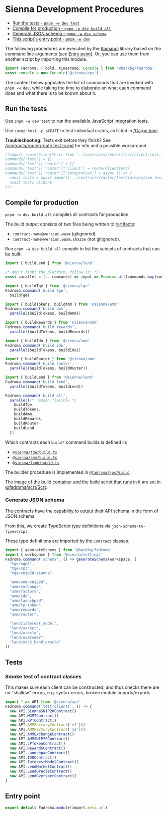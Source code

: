 # Sienna Development Procedures

* [Run the tests - `pnpm -w dev test`](#run-the-tests)
* [Compile for production - `pnpm -w dev build all`](#compile-for-production)
* [Generate JSON schema - `pnpm -w dev schema`](#generate-json-schema)
* [This script's entry point - `pnpm -w dev`](#entry-point)

The following procedures are executed by the [Komandi](https://github.com/hackbg/fadroma/tree/21.12/packages/komandi)
library based on the command line arguments (see [Entry point](#entry-point)). Or, you can
use them from another script by importing this module.

```typescript
import Fadroma, { bold, timestamp, Console } from '@hackbg/fadroma'
const console = new Console('@sienna/ops')
```

The content below populates the list of commands that are invoked with `pnpm -w dev`,
while taking the time to elaborate on what each command does and what there is to be
known about it.

## Run the tests

Use `pnpm -w dev test` to run the available JavaScript integration tests.

Use `cargo test -p $CRATE` to test individual crates, as listed in [/Cargo.toml](../Cargo.toml).

**Troubleshooting:** Tests exit before they finish? See [/contracts/router/route.test.ts.md](../contracts/router/route.test.ts.md#the-catch)
for info and a possible workaround.

```typescript
/*import routerClientTests from '../contracts/router/test/client.test.ts.md'
commands['test'] = {}
commands['test']['router'] = {}
commands['test']['router']['client'] = routerClientTests
commands['test']['router']['integration'] = async () => {
  const tests = await import('../contracts/router/test/integration.test.ts.md')
  await tests.allDone
}*/
```

## Compile for production

`pnpm -w dev build all` compiles all contracts for production.

The build output consists of two files being written to [/artifacts](../artifacts):
* `contract-name@version.wasm` (gitignored)
* `contract-name@version.wasm.sha256` (not gitignored).

Run `pnpm -w dev build all` compile to list the subsets of contracts that can be built.

```typescript
import { buildLend } from '@sienna/lend'

/* don't fight the platform, follow it! */
const parallel = (...commands) => input => Promise.all(commands.map(command=>command(input)))

import { buildTge } from '@sienna/tge'
Fadroma.command('build tge',
  buildTge)

import { buildTokens, buildAmm } from '@sienna/amm'
Fadroma.command('build amm',
  parallel(buildTokens, buildAmm))

import { buildRewards } from '@sienna/amm'
Fadroma.command('build rewards',
  parallel(buildTokens, buildRewards))

import { buildIdo } from '@sienna/amm'
Fadroma.command('build ido',
  parallel(buildTokens, buildIdo))

import { buildRouter } from '@sienna/amm'
Fadroma.command('build router',
  parallel(buildTokens, buildRouter))

import { buildLend } from '@sienna/lend'
Fadroma.command('build lend',
  parallel(buildTokens, buildLend))

Fadroma.command('build all',
  parallel(/* remain flexible */
    buildTge,
    buildTokens,
    buildAmm,
    buildRewards,
    buildRouter
    buildLend
  ))
```

Which contracts each `build*` command builds is defined in:
* [`@sienna/tge/build.ts`](../contracts/tge/build.ts')
* [`@sienna/amm/build.ts`](../contracts/amm/build.ts')
* [`@sienna/lend/build.ts`](../contracts/tge/build.ts')

The builder procedure is implemented in [`@fadroma/ops/Build`](https://github.com/hackbg/fadroma/tree/22.01/packages/ops/Build.ts).

The [image of the build container](https://github.com/hackbg/fadroma/tree/22.01/packages/scrt/ScrtBuild.Dockerfile)
and the [build script that runs in it](https://github.com/hackbg/fadroma/tree/22.01/packages/scrt/ScrtBuild.sh)
are set in [@fadroma/scrt/Scrt](https://github.com/hackbg/fadroma/tree/22.01/packages/scrt/Scrt.ts).

### Generate JSON schema

The contracts have the capability to output their API schema in the form of JSON schema.

From this, we create TypeScript type definitions via `json-schema-to-typescript`.

These type definitions are imported by the `Contract` classes.

```typescript
import { generateSchema } from '@hackbg/fadroma'
import { workspace } from '@sienna/settings'
Fadroma.command('schema', () => generateSchema(workspace, [
  "tge/mgmt",
  "tge/rpt",
  "tge/snip20-sienna",

  "amm/amm-snip20",
  "amm/exchange",
  "amm/factory",
  "amm/ido",
  "amm/launchpad",
  "amm/lp-token",
  "amm/rewards",
  "amm/router",

  "lend/interest_model",
  "lend/market",
  "lend/oracle",
  "lend/overseer",
  "lend/mock_band_oracle"
])
```

## Tests

### Smoke test of contract classes

This makes sure each client can be constructed,
and thus checks there are no "shallow" errors, e.g.
syntax errors, broken module imports/exports.

```typescript
import * as API from '@sienna/api'
Fadroma.command('test clients', () => {
  new API.SiennaSNIP20Contract()
  new API.MGMTContract()
  new API.RPTContract()
  new API.AMMFactoryContract['v1']()
  new API.AMMFactoryContract['v2']()
  new API.AMMExchangeContract()
  new API.AMMSNIP20Contract()
  new API.LPTokenContract()
  new API.RewardsContract()
  new API.LaunchpadContract()
  new API.IDOContract()
  new API.InterestModelContract()
  new API.LendMarketContract()
  new API.LendOracleContract()
  new API.LendOverseerContract()
}
```

## Entry point

```typescript
export default Fadroma.module(import.meta.url)
```
